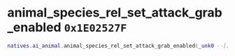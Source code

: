 # animal_species_rel_set_attack_grab_enabled `0x1E02527F`

```lua
natives.ai_animal.animal_species_rel_set_attack_grab_enabled(_unk0 --[[ number ]], _unk1 --[[ number ]], _unk2 --[[ number ]])
```